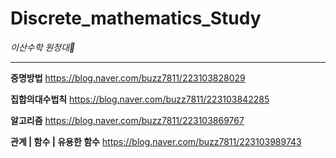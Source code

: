
# Discrete_mathematics_Study
*이산수학 원정대🚀*   
<hr>

**증명방법**
https://blog.naver.com/buzz7811/223103828029

**집합의대수법칙**
https://blog.naver.com/buzz7811/223103842285

**알고리즘**
https://blog.naver.com/buzz7811/223103869767

**관계 | 함수 | 유용한 함수**
https://blog.naver.com/buzz7811/223103989743
